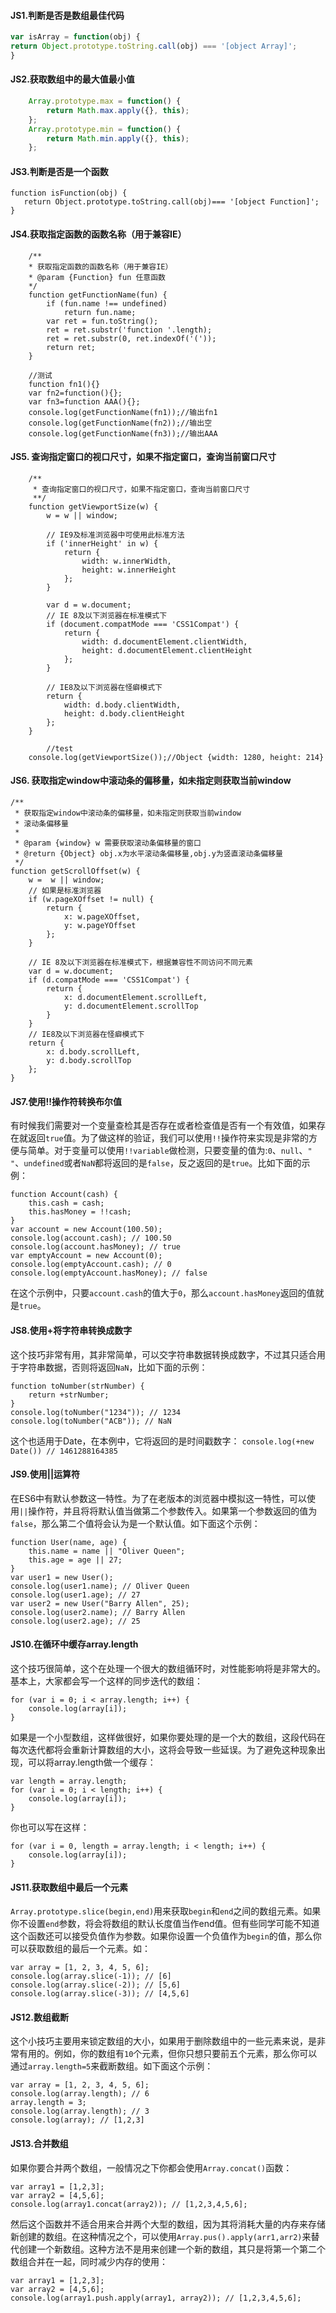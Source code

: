 

#### JS1.判断是否是数组最佳代码
```js
var isArray = function(obj) { 
return Object.prototype.toString.call(obj) === '[object Array]'; 
}
```
#### JS2.获取数组中的最大值最小值
```js
	Array.prototype.max = function() {
		return Math.max.apply({}, this);
	};
	Array.prototype.min = function() {
		return Math.min.apply({}, this);
	};
```
#### JS3.判断是否是一个函数
```
function isFunction(obj) {
   return Object.prototype.toString.call(obj)=== '[object Function]';
}
```
#### JS4.获取指定函数的函数名称（用于兼容IE）
```
    /**
    * 获取指定函数的函数名称（用于兼容IE）
    * @param {Function} fun 任意函数
    */
	function getFunctionName(fun) {
	    if (fun.name !== undefined)
	        return fun.name;
	    var ret = fun.toString();
	    ret = ret.substr('function '.length);
	    ret = ret.substr(0, ret.indexOf('('));
	    return ret;
	}
    
    //测试
    function fn1(){}
    var fn2=function(){};
    var fn3=function AAA(){};
	console.log(getFunctionName(fn1));//输出fn1
	console.log(getFunctionName(fn2));//输出空
	console.log(getFunctionName(fn3));//输出AAA
```
#### JS5. 查询指定窗口的视口尺寸，如果不指定窗口，查询当前窗口尺寸
```
	/**
	 * 查询指定窗口的视口尺寸，如果不指定窗口，查询当前窗口尺寸
	 **/
	function getViewportSize(w) {
		w = w || window;

		// IE9及标准浏览器中可使用此标准方法
		if ('innerHeight' in w) {
			return {
				width: w.innerWidth,
				height: w.innerHeight
			};
		}

		var d = w.document;
		// IE 8及以下浏览器在标准模式下
		if (document.compatMode === 'CSS1Compat') {
			return {
				width: d.documentElement.clientWidth,
				height: d.documentElement.clientHeight
			};
		}

		// IE8及以下浏览器在怪癖模式下
		return {
			width: d.body.clientWidth,
			height: d.body.clientHeight
		};
	}
    
        //test
	console.log(getViewportSize());//Object {width: 1280, height: 214}
```
#### JS6. 获取指定window中滚动条的偏移量，如未指定则获取当前window
```
/**
 * 获取指定window中滚动条的偏移量，如未指定则获取当前window
 * 滚动条偏移量
 *
 * @param {window} w 需要获取滚动条偏移量的窗口
 * @return {Object} obj.x为水平滚动条偏移量,obj.y为竖直滚动条偏移量
 */
function getScrollOffset(w) {
    w =  w || window;
    // 如果是标准浏览器
    if (w.pageXOffset != null) {
        return {
            x: w.pageXOffset,
            y: w.pageYOffset
        };
    }

    // IE 8及以下浏览器在标准模式下，根据兼容性不同访问不同元素
    var d = w.document;
    if (d.compatMode === 'CSS1Compat') {
        return {
            x: d.documentElement.scrollLeft,
            y: d.documentElement.scrollTop
        }
    }
    // IE8及以下浏览器在怪癖模式下
    return {
        x: d.body.scrollLeft,
        y: d.body.scrollTop
    };
}
```
#### JS7.使用!!操作符转换布尔值
有时候我们需要对一个变量查检其是否存在或者检查值是否有一个有效值，如果存在就返回`true`值。为了做这样的验证，我们可以使用`!!`操作符来实现是非常的方便与简单。对于变量可以使用`!!variable`做检测，只要变量的值为:`0`、`null`、`" "`、`undefined`或者`NaN`都将返回的是`false`，反之返回的是`true`。比如下面的示例：
```
function Account(cash) {
    this.cash = cash;
    this.hasMoney = !!cash;
}
var account = new Account(100.50);
console.log(account.cash); // 100.50
console.log(account.hasMoney); // true
var emptyAccount = new Account(0);
console.log(emptyAccount.cash); // 0
console.log(emptyAccount.hasMoney); // false
```
在这个示例中，只要`account.cash`的值大于`0`，那么`account.hasMoney`返回的值就是`true`。

#### JS8.使用+将字符串转换成数字
这个技巧非常有用，其非常简单，可以交字符串数据转换成数字，不过其只适合用于字符串数据，否则将返回`NaN`，比如下面的示例：
```
function toNumber(strNumber) {
    return +strNumber;
}
console.log(toNumber("1234")); // 1234 
console.log(toNumber("ACB")); // NaN
```
这个也适用于Date，在本例中，它将返回的是时间戳数字：
`console.log(+new Date()) // 1461288164385`

#### JS9.使用||运算符
在ES6中有默认参数这一特性。为了在老版本的浏览器中模拟这一特性，可以使用`||`操作符，并且将将默认值当做第二个参数传入。如果第一个参数返回的值为`false`，那么第二个值将会认为是一个默认值。如下面这个示例：
```
function User(name, age) {
    this.name = name || "Oliver Queen";
    this.age = age || 27;
}
var user1 = new User();
console.log(user1.name); // Oliver Queen 
console.log(user1.age); // 27 
var user2 = new User("Barry Allen", 25); 
console.log(user2.name); // Barry Allen 
console.log(user2.age); // 25
```
#### JS10.在循环中缓存array.length
这个技巧很简单，这个在处理一个很大的数组循环时，对性能影响将是非常大的。基本上，大家都会写一个这样的同步迭代的数组：
```
for (var i = 0; i < array.length; i++) {
    console.log(array[i]);
}
```
如果是一个小型数组，这样做很好，如果你要处理的是一个大的数组，这段代码在每次迭代都将会重新计算数组的大小，这将会导致一些延误。为了避免这种现象出现，可以将array.length做一个缓存：
```
var length = array.length;
for (var i = 0; i < length; i++) {
    console.log(array[i]);
}
```
你也可以写在这样：
```
for (var i = 0, length = array.length; i < length; i++) {
    console.log(array[i]);
}
```
#### JS11.获取数组中最后一个元素
`Array.prototype.slice(begin,end)`用来获取`begin`和`end`之间的数组元素。如果你不设置`end`参数，将会将数组的默认长度值当作end值。但有些同学可能不知道这个函数还可以接受负值作为参数。如果你设置一个负值作为`begin`的值，那么你可以获取数组的最后一个元素。如：
```
var array = [1, 2, 3, 4, 5, 6];
console.log(array.slice(-1)); // [6] 
console.log(array.slice(-2)); // [5,6] 
console.log(array.slice(-3)); // [4,5,6]
```
#### JS12.数组截断
这个小技巧主要用来锁定数组的大小，如果用于删除数组中的一些元素来说，是非常有用的。例如，你的数组有`10`个元素，但你只想只要前五个元素，那么你可以通过`array.length=5`来截断数组。如下面这个示例：
```
var array = [1, 2, 3, 4, 5, 6];
console.log(array.length); // 6
array.length = 3; 
console.log(array.length); // 3
console.log(array); // [1,2,3]
```
#### JS13.合并数组
如果你要合并两个数组，一般情况之下你都会使用`Array.concat()`函数：
```
var array1 = [1,2,3]; 
var array2 = [4,5,6]; 
console.log(array1.concat(array2)); // [1,2,3,4,5,6];
```
然后这个函数并不适合用来合并两个大型的数组，因为其将消耗大量的内存来存储新创建的数组。在这种情况之个，可以使用`Array.pus().apply(arr1,arr2)`来替代创建一个新数组。这种方法不是用来创建一个新的数组，其只是将第一个第二个数组合并在一起，同时减少内存的使用：
```
var array1 = [1,2,3]; 
var array2 = [4,5,6]; 
console.log(array1.push.apply(array1, array2)); // [1,2,3,4,5,6];
```
